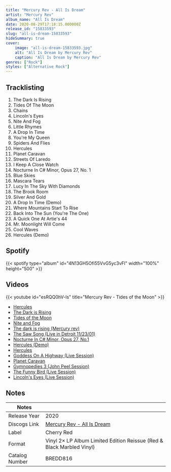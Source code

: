 ```yaml
---
title: "Mercury Rev - All Is Dream"
artist: "Mercury Rev"
album_name: "All Is Dream"
date: 2020-08-29T17:18:15.000000Z
release_id: "15833593"
slug: "all-is-dream-15833593"
hideSummary: true
cover:
    image: "all-is-dream-15833593.jpg"
    alt: "All Is Dream by Mercury Rev"
    caption: "All Is Dream by Mercury Rev"
genres: ["Rock"]
styles: ["Alternative Rock"]
---
```


## Tracklisting
1. The Dark Is Rising
2. Tides Of The Moon
3. Chains
4. Lincoln's Eyes
5. Nite And Fog
6. Little Rhymes
7. A Drop In Time
8. You're My Queen
9. Spiders And Flies
10. Hercules
11. Planet Caravan
12. Streets Of Laredo
13. I Keep A Close Watch
14. Nocturne In C# Minor, Opus 27, No. 1
15. Blue Skies
16. Mascara Tears
17. Lucy In The Sky With Diamonds
18. The Brook Room
19. Silver And Gold
20. A Drop In Time (Demo)
21. Where Mountains Start To Rise
22. Back Into The Sun (You're The One)
23. A Quick One At Artie's 44
24. Mr. Moonlight Will Come
25. Cool Waves
26. Hercules (Demo)


## Spotify
{{< spotify type="album" id="4N13GH5Ofi55VvG5yc3vFl" width="100%" height="500" >}}



## Videos
{{< youtube id="esRQQ0hV-ls" title="Mercury Rev - Tides of the Moon" >}}
- [Hercules](https://www.youtube.com/watch?v=J3wXbJpx3fM)
- [The Dark is Rising](https://www.youtube.com/watch?v=zxJH1FBd1uI)
- [Tides of the Moon](https://www.youtube.com/watch?v=odDfHK9M1XA)
- [Nite and Fog](https://www.youtube.com/watch?v=laJuXE6H7uA)
- [The dark is rising (Mercury rev)](https://www.youtube.com/watch?v=A102xE-Wnfk)
- [The Saw Song (Live in Detroit 11/23/01)](https://www.youtube.com/watch?v=hgvJrerCItA)
- [Nocturne In C# Minor, Opus 27, No.1](https://www.youtube.com/watch?v=-zdrJ9uWp0g)
- [Hercules (Demo)](https://www.youtube.com/watch?v=8M-IkC4e2jQ)
- [Hercules](https://www.youtube.com/watch?v=Ssmmi_CUhjw)
- [Goddess On A Highway (Live Session)](https://www.youtube.com/watch?v=r-aja6l2WJQ)
- [Planet Caravan](https://www.youtube.com/watch?v=ZTnjdQzyQXM)
- [Gymnopedies 3 (John Peel Session)](https://www.youtube.com/watch?v=8S843-Ub284)
- [The Funny Bird (Live Session)](https://www.youtube.com/watch?v=yudJJqkeKzI)
- [Lincoln's Eyes (Live Session)](https://www.youtube.com/watch?v=aqTlyCWn8Ao)

## Notes
| Notes          |             |
| ---------------| ----------- |
| Release Year   | 2020 |
| Discogs Link   | [Mercury Rev - All Is Dream](https://www.discogs.com/release/15833593-Mercury-Rev-All-Is-Dream) |
| Label          | Cherry Red |
| Format         | Vinyl 2× LP Album Limited Edition Reissue (Red & Black Marbled Vinyl) |
| Catalog Number | BREDD816 |

